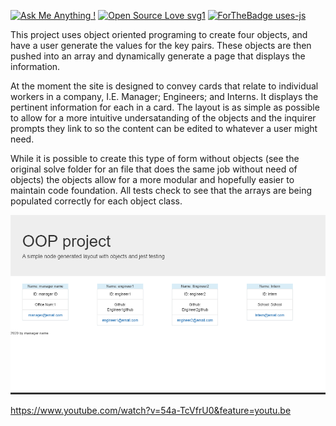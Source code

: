 [![Ask Me Anything !](https://img.shields.io/badge/Ask%20me-anything-1abc9c.svg)](https://GitHub.com/Naereen/ama)
[![Open Source Love svg1](https://badges.frapsoft.com/os/v1/open-source.svg?v=103)](https://github.com/ellerbrock/open-source-badges/)
[![ForTheBadge uses-js](http://ForTheBadge.com/images/badges/uses-js.svg)](http://ForTheBadge.com)

This project uses object oriented programing to create four objects, and have a user generate the values for the key pairs. These objects are then pushed into an array and dynamically generate a page that displays the information. 

At the moment the site is designed to convey cards that relate to individual workers in a company, I.E. Manager; Engineers; and Interns. It displays the pertinent information for each in a card. The layout is as simple as possible to allow for a more intuitive undersatanding of the objects and the inquirer prompts they link to so the content can be edited to whatever a user might need.

While it is possible to create this type of form without objects (see the original solve folder for an file that does the same job without need of objects) the objects allow for a more modular and hopefully easier to maintain code foundation. All tests check to see that the arrays are being populated correctly for each object class. 



![](2020-05-24-03-39-30.png)


https://www.youtube.com/watch?v=54a-TcVfrU0&feature=youtu.be
